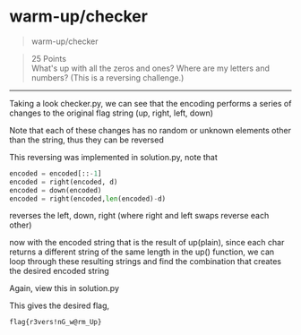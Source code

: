 # warm-up/checker

>warm-up/checker

>25 Points\
>What's up with all the zeros and ones? Where are my letters and numbers? (This is a reversing challenge.)

***

Taking a look checker.py, we can see that the encoding performs a series of changes to the original flag string (up, right, left, down)

Note that each of these changes has no random or unknown elements other than the string, thus they can be reversed

This reversing was implemented in solution.py, note that

```python
encoded = encoded[::-1]
encoded = right(encoded, d)
encoded = down(encoded)
encoded = right(encoded,len(encoded)-d)
```

reverses the left, down, right (where right and left swaps reverse each other)

now with the encoded string that is the result of up(plain), 
since each char returns a different string of the same length in the up() function,
we can loop through these resulting strings and find the combination that creates the desired encoded string

Again, view this in solution.py

This gives the desired flag,
```
flag{r3vers!nG_w@rm_Up}
```
